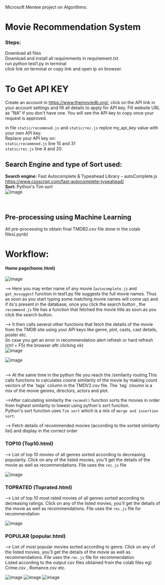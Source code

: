 Microsoft Mentee project on Algorithms:
# Movie Recommendation System

### Steps:<br>
Download all files<br>
Download and install all requirements in requirement.txt<br>
run python test1.py in terminal<br>
click link on terminal or copy link and open ip on browser.

# To Get API KEY
Create an account in https://www.themoviedb.org/, click on the API link in your account settings and fill all  details to apply for API key. Fill website URL as "NA" if you don't have one. You will see the API key to copy once your request is approved.

in file `static/recommned.js` and `static/rec.js` replce my_api_key value with your own API key.
<br>
Replace your API key on:<br>
`static/recommned.js` line 15 and 31<br>
`static/rec.js` line 4 and 20<br>

## Search Engine and type of Sort used:<br>
**Search engine:** Fast Autocomplete & Typeahead Library – autoComplete.js <br>
https://www.cssscript.com/fast-autocomplete-typeahead/
<br>
**Sort:**  Python's Tim sort <br>
![image](https://user-images.githubusercontent.com/70155541/169867952-1490cc3e-17be-4c6f-98f5-be87d91a9141.png)


<br>



## Pre-processing using Machine Learning <br>
All pre-processing to obtain final TMDB2.csv file done in the colab files(.pynb)

# Workflow:

#### Home page(home.html)

![image](https://user-images.githubusercontent.com/70155541/169860918-686f9837-7f28-4e19-88db-13a3ce67261f.png)

--> Here you may enter name of any movie (`autocomplete.js` and `get_mvsuggest` function in test1.py file suggests the full movie names. Thus as soon as you start typing some matching movie names will come up) and if its's present in the database, once you click the search button , the `recommend.js` file has a function that fetched the movie title as soon as you click the search button. <br>

--> It then calls several other functions that fetch the details of the movie from the TMDB site using your API keys like genre, plot, casts, cast details, poster etc.
<br>
(in case you get an error in recommendation alert refresh or hard refresh (ctrl + F5) the browser aftr clicking ok)
<br>
![image](https://user-images.githubusercontent.com/70155541/169867567-f21a2d2d-3a46-4ea9-8833-e267157b75af.png)

![image](https://user-images.githubusercontent.com/70155541/169867632-883d948c-ebd2-46f7-b6de-6ef1e47db868.png)

<br>
--> At the same time in the python file you reach the /similarity routing.This calls functions to calculates cosine similarity of the movie by making count vectors of the `tags` column in the TMDV2.csv file. The `tag` cloumn is a mix of the movie genres, directors, actors and plot. <br>

-->After calculating similarity the `recmnd()` function sorts the movies in order from highest similarity to lowest using python's sort function.<br> Python's sort function uses `Tim sort` which is a mix of `merge and insertion sort`.<br>

--> Fetch details of recommended movies (according to the sorted similarity list) and display in the correct order


###  TOP10 (Top10.html) <br>
--> List of top 10 movies of all genres sorted according to decreasing popularity. Click on any of the listed movies, you'll get the details of the movie as well as recommendations. File uses the `rec.js` file

![image](https://user-images.githubusercontent.com/70155541/169868160-215cb660-15e6-4caa-a20d-d997af3edf5d.png)
<br>


###  TOPRATED (Toprated.html) <br>
--> List of top 10 most rated movies of all genres sorted according to decreasing ratings. Click on any of the listed movies, you'll get the details of the movie as well as recommendations. File uses the `rec.js` file for recommendation

![image](https://user-images.githubusercontent.com/70155541/169868578-0412e0a9-21bc-49e3-8394-11982d56bb8d.png)
<br>

###  POPULAR (popular.html) <br>
--> List of most popular movies sorted according to genre. Click on any of the listed movies, you'll get the details of the movie as well as recommendations. File uses the `rec.js` file for recommendation<br>
Listed according to the output csv files obtained from the colab files eg) Crime.csv , Romance.csv etc.

![image](https://user-images.githubusercontent.com/70155541/169868626-a29b84bc-1637-4d2f-a465-b991c1eb0494.png)
![image](https://user-images.githubusercontent.com/70155541/169868700-bfa948c4-bf7e-40d3-ab3c-fac0c1c73cb3.png)
![image](https://user-images.githubusercontent.com/70155541/169868756-87f8079e-6bb5-4505-928f-bf4b900cdc5f.png)


